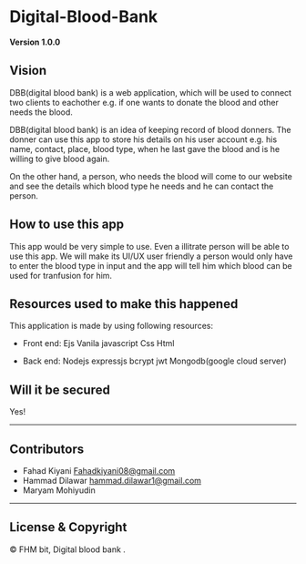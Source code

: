 # Digital-Blood-Bank


**Version 1.0.0**
## Vision
 DBB(digital blood bank) is a web application, which will be used to connect two clients to eachother e.g. if one wants to donate the blood and other needs the blood.

 DBB(digital blood bank) is an idea of keeping record of blood donners. The donner can use this app to store his details on his user account e.g. his name, contact, place, blood type, when he last gave the blood and is he willing to give blood again.
 
 On the other hand, a person, who needs the blood will come to our website and see the details which blood type he needs and he can contact the person.

## How to use this app
 This app would be very simple to use. Even a illitrate person will be able to use this app. We will make its UI/UX user friendly a person would only have to enter the blood type in input and the app will tell him which blood can be used for tranfusion for him. 

## Resources used to make this happened

This application is made by using following resources:
- Front end:
Ejs
Vanila javascript
Css
Html

- Back end:
Nodejs
expressjs
bcrypt
jwt
Mongodb(google cloud server)

 ## Will it be secured
 
Yes!

---
## Contributors

- Fahad Kiyani <Fahadkiyani08@gmail.com>
- Hammad Dilawar <hammad.dilawar1@gmail.com>
- Maryam Mohiyudin

---

## License & Copyright

© FHM bit, Digital blood bank .
